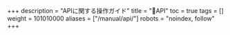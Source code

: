 +++
description = "APIに関する操作ガイド"
title = "📡API"
toc = true
tags = []
weight = 101010000
aliases = ["/manual/api/"]
robots = "noindex, follow"
+++
